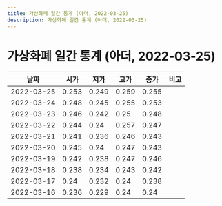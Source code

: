 ```yaml
---
title: 가상화폐 일간 통계 (아더, 2022-03-25)
description: 가상화폐 일간 통계 (아더, 2022-03-25)
---
```


가상화폐 일간 통계 (아더, 2022-03-25)
===

|날짜|시가|저가|고가|종가|비고|
|--|--|--|--|--|--|
|2022-03-25|0.253|0.249|0.259|0.255|    |
|2022-03-24|0.248|0.245|0.255|0.253|    |
|2022-03-23|0.246|0.242|0.25|0.248|    |
|2022-03-22|0.244|0.24|0.257|0.247|    |
|2022-03-21|0.241|0.236|0.246|0.243|    |
|2022-03-20|0.245|0.24|0.247|0.243|    |
|2022-03-19|0.242|0.238|0.247|0.246|    |
|2022-03-18|0.238|0.234|0.243|0.242|    |
|2022-03-17|0.24|0.232|0.24|0.238|    |
|2022-03-16|0.236|0.229|0.24|0.24|    |

